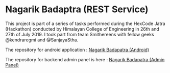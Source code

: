 # Nagarik Badaptra (REST Service)

This project is part of a series of tasks performed during the HexCode Jatra (Hackathon) conducted by Himalayan College of Engineering in 26th and 27th of July 2019. I took part from team Smithereens with fellow geeks @kendraregmi and @SanjayaStha.

The repository for android application : [Nagarik Badapatra (Android) ](https://github.com/theoctober19th/Nagarik-Badapatra-Android)

The repository for backend admin panel is here : [Nagarik Badapatra (Admin Panel) ](https://github.com/theoctober19th/Nagarik-Badapatra-Backend)
